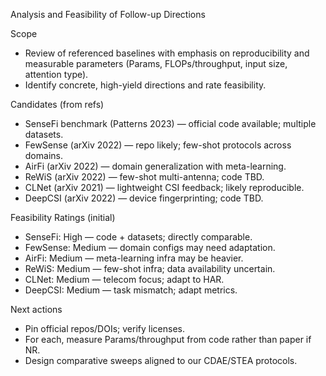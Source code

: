 Analysis and Feasibility of Follow-up Directions

Scope
- Review of referenced baselines with emphasis on reproducibility and measurable parameters (Params, FLOPs/throughput, input size, attention type).
- Identify concrete, high-yield directions and rate feasibility.

Candidates (from refs)
- SenseFi benchmark (Patterns 2023) — official code available; multiple datasets.
- FewSense (arXiv 2022) — repo likely; few-shot protocols across domains.
- AirFi (arXiv 2022) — domain generalization with meta-learning.
- ReWiS (arXiv 2022) — few-shot multi-antenna; code TBD.
- CLNet (arXiv 2021) — lightweight CSI feedback; likely reproducible.
- DeepCSI (arXiv 2022) — device fingerprinting; code TBD.

Feasibility Ratings (initial)
- SenseFi: High — code + datasets; directly comparable.
- FewSense: Medium — domain configs may need adaptation.
- AirFi: Medium — meta-learning infra may be heavier.
- ReWiS: Medium — few-shot infra; data availability uncertain.
- CLNet: Medium — telecom focus; adapt to HAR.
- DeepCSI: Medium — task mismatch; adapt metrics.

Next actions
- Pin official repos/DOIs; verify licenses.
- For each, measure Params/throughput from code rather than paper if NR.
- Design comparative sweeps aligned to our CDAE/STEA protocols.
